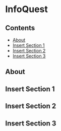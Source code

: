 # InfoQuest

## Contents
- [About](#about)
- [Insert Section 1](#Insert-Section-1)
- [Insert Section 2](#Insert-Section-2)
- [Insert Section 3](#Insert-Section-3)

## About

## Insert Section 1

## Insert Section 2

## Insert Section 3

### 
